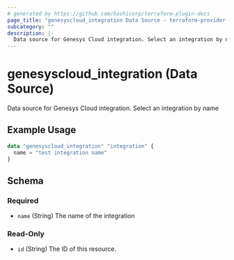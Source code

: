 ```yaml
---
# generated by https://github.com/hashicorp/terraform-plugin-docs
page_title: "genesyscloud_integration Data Source - terraform-provider-genesyscloud"
subcategory: ""
description: |-
  Data source for Genesys Cloud integration. Select an integration by name
---
```


# genesyscloud_integration (Data Source)

Data source for Genesys Cloud integration. Select an integration by name

## Example Usage

```terraform
data "genesyscloud_integration" "integration" {
  name = "test integration name"
}
```

<!-- schema generated by tfplugindocs -->
## Schema

### Required

- `name` (String) The name of the integration

### Read-Only

- `id` (String) The ID of this resource.


